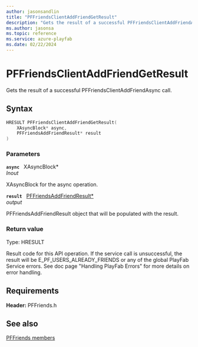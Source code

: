 ```yaml
---
author: jasonsandlin
title: "PFFriendsClientAddFriendGetResult"
description: "Gets the result of a successful PFFriendsClientAddFriendAsync call."
ms.author: jasonsa
ms.topic: reference
ms.service: azure-playfab
ms.date: 02/22/2024
---
```


# PFFriendsClientAddFriendGetResult  

Gets the result of a successful PFFriendsClientAddFriendAsync call.  

## Syntax  
  
```cpp
HRESULT PFFriendsClientAddFriendGetResult(  
    XAsyncBlock* async,  
    PFFriendsAddFriendResult* result  
)  
```  
  
### Parameters  
  
**`async`** &nbsp; XAsyncBlock*  
*_Inout_*  
  
XAsyncBlock for the async operation.  
  
**`result`** &nbsp; [PFFriendsAddFriendResult*](../../pffriendstypes/structs/pffriendsaddfriendresult.md)  
*output*  
  
PFFriendsAddFriendResult object that will be populated with the result.  
  
  
### Return value
Type: HRESULT
  
Result code for this API operation. If the service call is unsuccessful, the result will be E_PF_USERS_ALREADY_FRIENDS or any of the global PlayFab Service errors. See doc page "Handling PlayFab Errors" for more details on error handling.
  
  
## Requirements  
  
**Header:** PFFriends.h
  
## See also  
[PFFriends members](../pffriends_members.md)  

  
  
